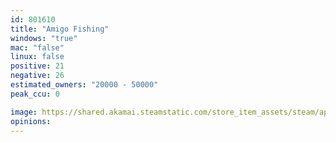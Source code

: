 ```yaml
---
id: 801610
title: "Amigo Fishing"
windows: "true"
mac: "false"
linux: false
positive: 21
negative: 26
estimated_owners: "20000 - 50000"
peak_ccu: 0

image: https://shared.akamai.steamstatic.com/store_item_assets/steam/apps/801610/header.jpg?t=1532082776
opinions:
---
```

